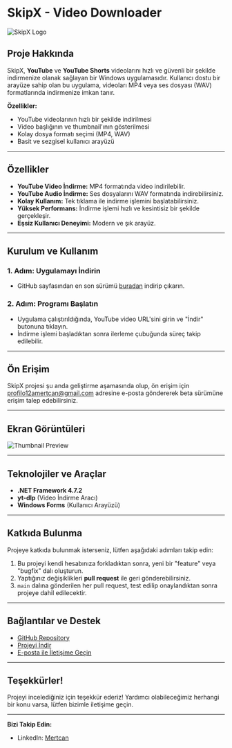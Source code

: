 # **SkipX - Video Downloader**

![SkipX Logo](https://img001.prntscr.com/file/img001/VBzBAapfSi6hkEpXOSdGpA.png) <!-- Burada projenizin logosunu veya bir görselini koyabilirsiniz. -->

## **Proje Hakkında**

SkipX, **YouTube** ve **YouTube Shorts** videolarını hızlı ve güvenli bir şekilde indirmenize olanak sağlayan bir Windows uygulamasıdır. Kullanıcı dostu bir arayüze sahip olan bu uygulama, videoları MP4 veya ses dosyası (WAV) formatlarında indirmenize imkan tanır.

**Özellikler:**
- YouTube videolarının hızlı bir şekilde indirilmesi
- Video başlığının ve thumbnail'ının gösterilmesi
- Kolay dosya formatı seçimi (MP4, WAV)
- Basit ve sezgisel kullanıcı arayüzü

---

## **Özellikler**

- **YouTube Video İndirme:** MP4 formatında video indirilebilir.
- **YouTube Audio İndirme:** Ses dosyalarını WAV formatında indirebilirsiniz.
- **Kolay Kullanım:** Tek tıklama ile indirme işlemini başlatabilirsiniz.
- **Yüksek Performans:** İndirme işlemi hızlı ve kesintisiz bir şekilde gerçekleşir.
- **Eşsiz Kullanıcı Deneyimi:** Modern ve şık arayüz.

---

## **Kurulum ve Kullanım**

### **1. Adım: Uygulamayı İndirin**
- GitHub sayfasından en son sürümü [buradan](https://github.com/MertcanAlan/SkipX/blob/main/Releases/SkipX0.2.exe) indirip çıkarın.

### **2. Adım: Programı Başlatın**
- Uygulama çalıştırıldığında, YouTube video URL'sini girin ve "İndir" butonuna tıklayın.
- İndirme işlemi başladıktan sonra ilerleme çubuğunda süreç takip edilebilir.

---

## **Ön Erişim**

SkipX projesi şu anda geliştirme aşamasında olup, ön erişim için [profilo12amertcan@gmail.com](mailto:profilo12amertcan@gmail.com) adresine e-posta göndererek beta sürümüne erişim talep edebilirsiniz.

---

## **Ekran Görüntüleri**

![Thumbnail Preview](https://img001.prntscr.com/file/img001/vjsotcAeTzSzLyMKIhaAXA.png) <!-- Ekran görüntüleri burada olabilir -->

---

## **Teknolojiler ve Araçlar**

- **.NET Framework 4.7.2**
- **yt-dlp** (Video İndirme Aracı)
- **Windows Forms** (Kullanıcı Arayüzü)

---

## **Katkıda Bulunma**

Projeye katkıda bulunmak isterseniz, lütfen aşağıdaki adımları takip edin:

1. Bu projeyi kendi hesabınıza forkladıktan sonra, yeni bir "feature" veya "bugfix" dalı oluşturun.
2. Yaptığınız değişiklikleri **pull request** ile geri gönderebilirsiniz.
3. `main` dalına gönderilen her pull request, test edilip onaylandıktan sonra projeye dahil edilecektir.

---

## **Bağlantılar ve Destek**

- [GitHub Repository](https://github.com/MertcanAlan?tab=repositories)
- [Projeyi İndir](https://github.com/MertcanAlan/SkipX/tree/main/Releases)
- [E-posta ile İletişime Geçin](mailto:profilo12amertcan@gmail.com)

---

## **Teşekkürler!**

Projeyi incelediğiniz için teşekkür ederiz! Yardımcı olabileceğimiz herhangi bir konu varsa, lütfen bizimle iletişime geçin.

---

**Bizi Takip Edin:**
- LinkedIn: [Mertcan](https://www.linkedin.com/in/mertcan-alan-055ab2346/)

